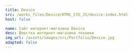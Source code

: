 ```yaml
---
title: Device
src: /works_files/Device/HTML_CSS_JS/device-index.html
host: false

name: Сайт интернет-магазина Device
desc: Верстка интернет-магазина техники
img_url: /assets/images/src/Portfolio/Device.jpg
adapted: false
---
```

